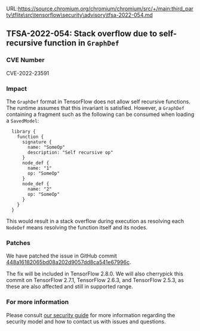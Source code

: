 URL:https://source.chromium.org/chromium/chromium/src/+/main:third_party\tflite\src\tensorflow\security\advisory\tfsa-2022-054.md
## TFSA-2022-054: Stack overflow due to self-recursive function in `GraphDef`

### CVE Number
CVE-2022-23591

### Impact
The `GraphDef` format in TensorFlow does not allow self recursive functions. The runtime assumes that this invariant is satisfied. However, a `GraphDef` containing a fragment such as the following can be consumed when loading a `SavedModel`:

```
  library {
    function {
      signature {
        name: "SomeOp"
        description: "Self recursive op"
      }
      node_def {
        name: "1"
        op: "SomeOp"
      }
      node_def {
        name: "2"
        op: "SomeOp"
      }
    }
  }
```

This would result in a stack overflow during execution as resolving each `NodeDef` means resolving the function itself and its nodes.

### Patches
We have patched the issue in GitHub commit [448a16182065bd08a202d9057dd8ca541e67996c](https://github.com/tensorflow/tensorflow/commit/448a16182065bd08a202d9057dd8ca541e67996c).

The fix will be included in TensorFlow 2.8.0. We will also cherrypick this commit on TensorFlow 2.7.1, TensorFlow 2.6.3, and TensorFlow 2.5.3, as these are also affected and still in supported range.

### For more information
Please consult [our security guide](https://github.com/tensorflow/tensorflow/blob/master/SECURITY.md) for more information regarding the security model and how to contact us with issues and questions.

